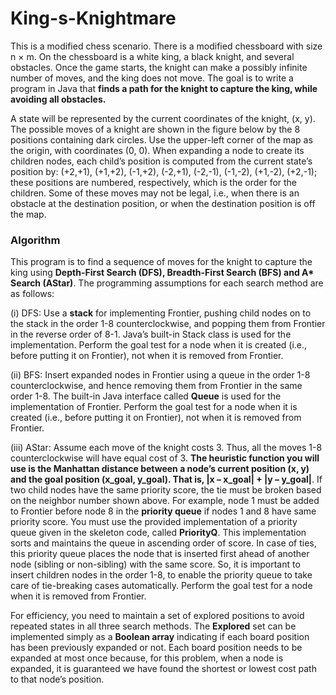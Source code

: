 # King-s-Knightmare

This is a modified chess scenario. There is a modified chessboard with size n × m. On the chessboard is a white king, a black knight, and several obstacles. Once the game starts, the knight can make a possibly infinite number of moves, and the king does not move. The goal is to write a program in Java that __finds a path for the knight to capture the king, while avoiding all obstacles.__

A state will be represented by the current coordinates of the knight, (x, y). The possible moves of a knight are shown in the figure below by the 8 positions containing dark circles. Use the upper-left corner of the map as the origin, with coordinates (0, 0). When expanding a node to create its children nodes, each child’s position is computed from the current state’s position by: (+2,+1), (+1,+2), (-1,+2), (-2,+1), (-2,-1), (-1,-2), (+1,-2), (+2,-1); these positions are numbered, respectively, which is the order for the children. Some of these moves may not be legal, i.e., when there is an obstacle at the destination position, or when the destination position is off the map.

### Algorithm
This program is to find a sequence of moves for the knight to capture the king using __Depth-First Search (DFS), Breadth-First Search (BFS) and A* Search (AStar)__. The programming assumptions for each search method are as follows:

(i) DFS: Use a __stack__ for implementing Frontier, pushing child nodes on to the stack in the order 1-8 counterclockwise, and popping them from Frontier in the reverse order of 8-1. Java’s built-in Stack class is used for the implementation. Perform the goal test for a node when it is created (i.e., before putting it on Frontier), not when it is removed from Frontier.

(ii) BFS: Insert expanded nodes in Frontier using a queue in the order 1-8 counterclockwise, and hence removing them from Frontier in the same order 1-8. The built-in Java interface called __Queue__ is used for the implementation of Frontier. Perform the goal test for a node when it is created (i.e., before putting it on Frontier), not when it is removed from Frontier.

(iii) AStar: Assume each move of the knight costs 3. Thus, all the moves 1-8 counterclockwise will have equal cost of 3. **__The heuristic function you will use is the Manhattan distance between a node’s current position (x, y) and the goal position (x_goal, y_goal). That is, |x – x_goal| + |y – y_goal|__**. If two child nodes have the same priority score, the tie must be broken based on the neighbor number shown above. For example, node 1 must be added to Frontier before node 8 in the **priority queue** if nodes 1 and 8 have same priority score. You must use the provided implementation of a priority queue given in the skeleton code, called **PriorityQ**. This implementation sorts and maintains the queue in ascending order of score. In case of ties, this priority queue places the node that is inserted first ahead of another node (sibling or non-sibling) with the same score. So, it is important to insert children nodes in the order 1-8, to enable the priority queue to take care of tie-breaking cases automatically. Perform the goal test for a node when it is removed from Frontier.

For efficiency, you need to maintain a set of explored positions to avoid repeated states in all three search methods. The **Explored** set can be implemented simply as a **Boolean array** indicating if each board position has been previously expanded or not. Each board position needs to be expanded at most once because, for this problem, when a node is expanded, it is guaranteed we have found the shortest or lowest cost path to that node’s position.
